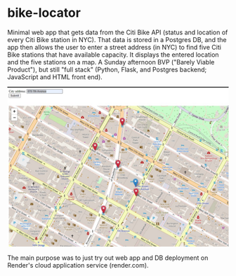# bike-locator

Minimal web app that gets data from the Citi Bike API (status and location of every Citi Bike station in NYC). That data is stored in a Postgres DB, and the app then allows the user to enter a street address (in NYC) to find five Citi Bike stations that have available capacity. It displays the entered location and the five stations on a map. A Sunday afternoon BVP ("Barely Viable Product"), but still "full stack" (Python, Flask, and Postgres backend; JavaScript and HTML front end).

![Screenshot](Screenshot.jpg)

The main purpose was to just try out web app and DB deployment on Render's cloud application service (render.com). 
